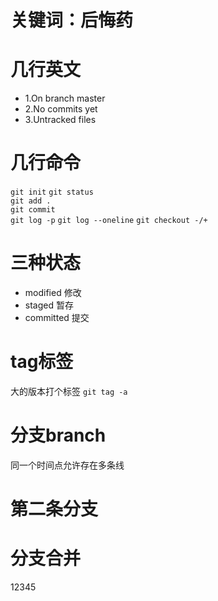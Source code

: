# 关键词：后悔药

# 几行英文
- 1.On branch master
- 2.No commits yet
- 3.Untracked files

# 几行命令
`git init` 
`git status`  
`git add .`  
`git commit`  
`git log -p`
`git log --oneline`
`git checkout -/+`

# 三种状态
- modified 修改
- staged 暂存
- committed 提交

# tag标签 
大的版本打个标签
`git tag -a`

# 分支branch
同一个时间点允许存在多条线


# 第二条分支

# 分支合并

12345
